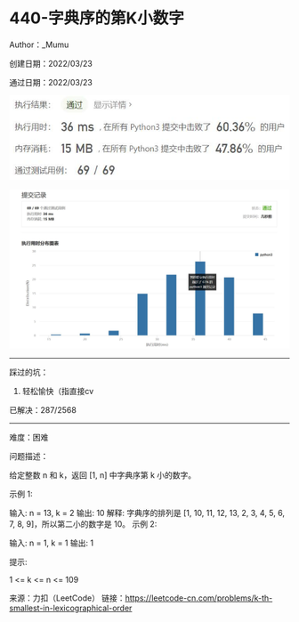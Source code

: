 # 440-字典序的第K小数字

Author：_Mumu

创建日期：2022/03/23

通过日期：2022/03/23

![](./通过截图2.jpg)

![](./通过截图1.jpg)

*****

踩过的坑：

1. 轻松愉快（指直接cv

已解决：287/2568

*****

难度：困难

问题描述：

给定整数 n 和 k，返回  [1, n] 中字典序第 k 小的数字。

 

示例 1:

输入: n = 13, k = 2
输出: 10
解释: 字典序的排列是 [1, 10, 11, 12, 13, 2, 3, 4, 5, 6, 7, 8, 9]，所以第二小的数字是 10。
示例 2:

输入: n = 1, k = 1
输出: 1


提示:

1 <= k <= n <= 109

来源：力扣（LeetCode）
链接：https://leetcode-cn.com/problems/k-th-smallest-in-lexicographical-order
